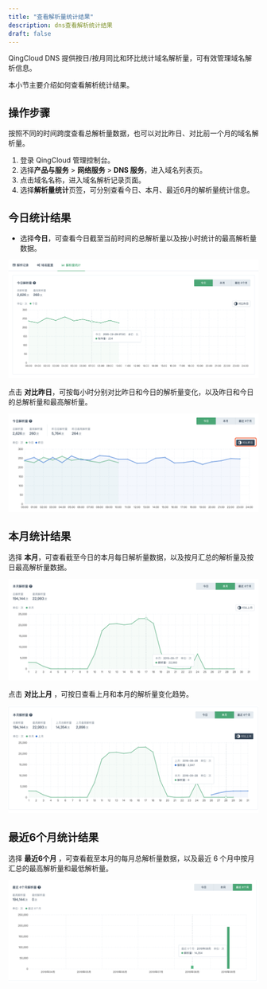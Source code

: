 ```yaml
---
title: "查看解析量统计结果"
description: dns查看解析统计结果
draft: false
---
```




QingCloud DNS 提供按日/按月同比和环比统计域名解析量，可有效管理域名解析信息。

本小节主要介绍如何查看解析统计结果。

## 操作步骤

按照不同的时间跨度查看总解析量数据，也可以对比昨日、对比前一个月的域名解析量。

1. 登录 QingCloud 管理控制台。
2. 选择**产品与服务** > **网络服务** > **DNS 服务**，进入域名列表页。
3. 点击域名名称，进入域名解析记录页面。
4. 选择**解析量统计**页签，可分别查看今日、本月、最近6月的解析量统计信息。

## 今日统计结果

* 选择**今日**，可查看今日截至当前时间的总解析量以及按小时统计的最高解析量数据。

![今日解析量统计](_images/today_data.png)

点击 **对比昨日**，可按每小时分别对比昨日和今日的解析量变化，以及昨日和今日的总解析量和最高解析量。

![对比昨日解析量](_images/yesterday_data.png)

## 本月统计结果

选择 **本月**，可查看截至今日的本月每日解析量数据，以及按月汇总的解析量及按日最高解析量数据。

![本月解析量](_images/this_month.png)

点击 **对比上月** ，可按日查看上月和本月的解析量变化趋势。

 ![对比上月解析量](_images/last_month.png)

## 最近6个月统计结果

  选择 **最近6个月** ，可查看截至本月的每月总解析量数据，以及最近 6 个月中按月汇总的最高解析量和最低解析量。

  ![最近六个月解析量](_images/recent_6_months.png)
